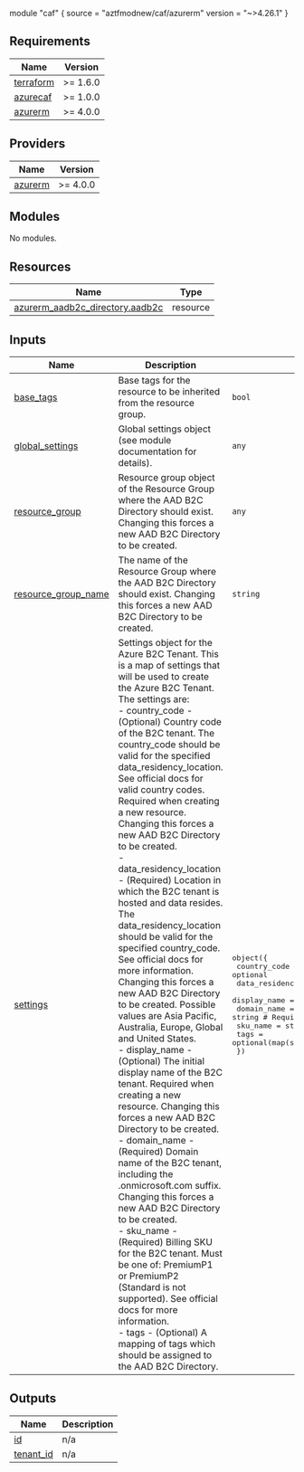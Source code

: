 module "caf" {
  source  = "aztfmodnew/caf/azurerm"
  version = "~>4.26.1"
}

## Requirements

| Name | Version |
|------|---------|
| <a name="requirement_terraform"></a> [terraform](#requirement\_terraform) | >= 1.6.0 |
| <a name="requirement_azurecaf"></a> [azurecaf](#requirement\_azurecaf) | >= 1.0.0 |
| <a name="requirement_azurerm"></a> [azurerm](#requirement\_azurerm) | >= 4.0.0 |

## Providers

| Name | Version |
|------|---------|
| <a name="provider_azurerm"></a> [azurerm](#provider\_azurerm) | >= 4.0.0 |

## Modules

No modules.

## Resources

| Name | Type |
|------|------|
| [azurerm_aadb2c_directory.aadb2c](https://registry.terraform.io/providers/hashicorp/azurerm/latest/docs/resources/aadb2c_directory) | resource |

## Inputs

| Name | Description | Type | Default | Required |
|------|-------------|------|---------|:--------:|
| <a name="input_base_tags"></a> [base\_tags](#input\_base\_tags) | Base tags for the resource to be inherited from the resource group. | `bool` | n/a | yes |
| <a name="input_global_settings"></a> [global\_settings](#input\_global\_settings) | Global settings object (see module documentation for details). | `any` | n/a | yes |
| <a name="input_resource_group"></a> [resource\_group](#input\_resource\_group) | Resource group object of the Resource Group where the AAD B2C Directory should exist. Changing this forces a new AAD B2C Directory to be created. | `any` | `null` | no |
| <a name="input_resource_group_name"></a> [resource\_group\_name](#input\_resource\_group\_name) | The name of the Resource Group where the AAD B2C Directory should exist. Changing this forces a new AAD B2C Directory to be created. | `string` | `null` | no |
| <a name="input_settings"></a> [settings](#input\_settings) | Settings object for the Azure B2C Tenant. This is a map of settings that will be used to create the Azure B2C Tenant.<br/>    The settings are:<br/>      - country\_code - (Optional) Country code of the B2C tenant. The country\_code should be valid for the specified data\_residency\_location. See official docs for valid country codes. Required when creating a new resource. Changing this forces a new AAD B2C Directory to be created.<br/>      - data\_residency\_location - (Required) Location in which the B2C tenant is hosted and data resides. The data\_residency\_location should be valid for the specified country\_code. See official docs for more information. Changing this forces a new AAD B2C Directory to be created. Possible values are Asia Pacific, Australia, Europe, Global and United States.<br/>      - display\_name - (Optional) The initial display name of the B2C tenant. Required when creating a new resource. Changing this forces a new AAD B2C Directory to be created.<br/>      - domain\_name - (Required) Domain name of the B2C tenant, including the .onmicrosoft.com suffix. Changing this forces a new AAD B2C Directory to be created.<br/>      - sku\_name - (Required) Billing SKU for the B2C tenant. Must be one of: PremiumP1 or PremiumP2 (Standard is not supported). See official docs for more information.<br/>      - tags - (Optional) A mapping of tags which should be assigned to the AAD B2C Directory. | <pre>object({<br/>    country_code            = optional(string)      # Marked as optional<br/>    data_residency_location = string                # Required<br/>    display_name            = optional(string)      # Marked as optional<br/>    domain_name             = string                # Required<br/>    sku_name                = string                # Required<br/>    tags                    = optional(map(string)) # Marked as optional<br/>  })</pre> | `null` | no |

## Outputs

| Name | Description |
|------|-------------|
| <a name="output_id"></a> [id](#output\_id) | n/a |
| <a name="output_tenant_id"></a> [tenant\_id](#output\_tenant\_id) | n/a |
